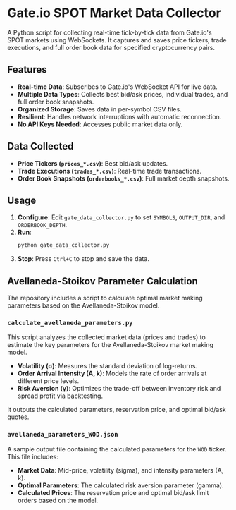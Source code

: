 # Gate.io SPOT Market Data Collector

A Python script for collecting real-time tick-by-tick data from Gate.io's SPOT markets using WebSockets. It captures and saves price tickers, trade executions, and full order book data for specified cryptocurrency pairs.

## Features

- **Real-time Data**: Subscribes to Gate.io's WebSocket API for live data.
- **Multiple Data Types**: Collects best bid/ask prices, individual trades, and full order book snapshots.
- **Organized Storage**: Saves data in per-symbol CSV files.
- **Resilient**: Handles network interruptions with automatic reconnection.
- **No API Keys Needed**: Accesses public market data only.

## Data Collected

- **Price Tickers (`prices_*.csv`)**: Best bid/ask updates.
- **Trade Executions (`trades_*.csv`)**: Real-time trade transactions.
- **Order Book Snapshots (`orderbooks_*.csv`)**: Full market depth snapshots.

## Usage

1.  **Configure**: Edit `gate_data_collector.py` to set `SYMBOLS`, `OUTPUT_DIR`, and `ORDERBOOK_DEPTH`.
2.  **Run**:
    ```bash
    python gate_data_collector.py
    ```
3.  **Stop**: Press `Ctrl+C` to stop and save the data.

## Avellaneda-Stoikov Parameter Calculation

The repository includes a script to calculate optimal market making parameters based on the Avellaneda-Stoikov model.

### `calculate_avellaneda_parameters.py`

This script analyzes the collected market data (prices and trades) to estimate the key parameters for the Avellaneda-Stoikov market making model.

- **Volatility (σ)**: Measures the standard deviation of log-returns.
- **Order Arrival Intensity (A, k)**: Models the rate of order arrivals at different price levels.
- **Risk Aversion (γ)**: Optimizes the trade-off between inventory risk and spread profit via backtesting.

It outputs the calculated parameters, reservation price, and optimal bid/ask quotes.

### `avellaneda_parameters_WOD.json`

A sample output file containing the calculated parameters for the `WOD` ticker. This file includes:
- **Market Data**: Mid-price, volatility (sigma), and intensity parameters (A, k).
- **Optimal Parameters**: The calculated risk aversion parameter (gamma).
- **Calculated Prices**: The reservation price and optimal bid/ask limit orders based on the model.

